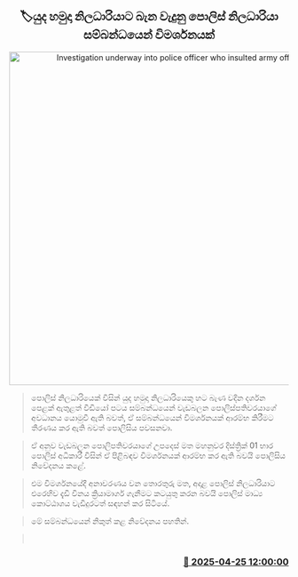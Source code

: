 <p align='center'><b><h2 align='center' title='Investigation underway into police officer who insulted army officer'>🏷යුද හමුදා නිලධාරියාට බැන වැදුනු පොලිස් නිලධාරියා සම්බන්ධයෙන් විමර්ශනයක්</h2></b></p>
<p align='center'><img src='https://helakuru.sgp1.cdn.digitaloceanspaces.com/esana/images/lib/police-army-case.jpg' width='600' alt='Investigation underway into police officer who insulted army officer'></p>

> පොලිස් නිලධාරියෙක් විසින් යුද හමුදා නිලධාරියෙකු හට බැණ වදින දර්ශන පෙළක් ඇතුළත් වීඩියෝ පටය සම්බන්ධයෙන් වැඩබලන පොලිස්පතිවරයාගේ අවධානය යොමුවී ඇති බවත්, ඒ සම්බන්ධයෙන් විමර්ශනයක් ආරම්භ කිරීමට තීරණය කර ඇති බවත් පොලිසිය පවසනවා.

> ඒ අනුව වැඩබලන පොලිපතිවරයාගේ උපදෙස් මත මහනුවර දිස්ත්‍රික් 01 භාර පොලිස් අධිකාරී විසින් ඒ පිළිබඳව විමර්ශනයක් ආරම්භ කර ඇති බවයි පොලිසිය නිවේදනය කළේ.

> එම විමර්ශනයේදී අනාවරණය වන තොරතුරු මත, අදාළ පොලිස් නිලධාරියාට එරෙහිව දැඩි විනය ක්‍රියාමාර්ග ගැනීමට කටයුතු කරන බවයි පොලිස් මාධ්‍ය කොට්ඨාශය වැඩිදුරටත් සඳහන් කර සිටියේ.

> මේ සම්බන්ධයෙන් නිකුත් කළ නිවේදනය පහතින්. 

>  



<h3 align='right'><a href='https://www.helakuru.lk/esana/p/109543/'>📅 2025-04-25 12:00:00</a></h3>
